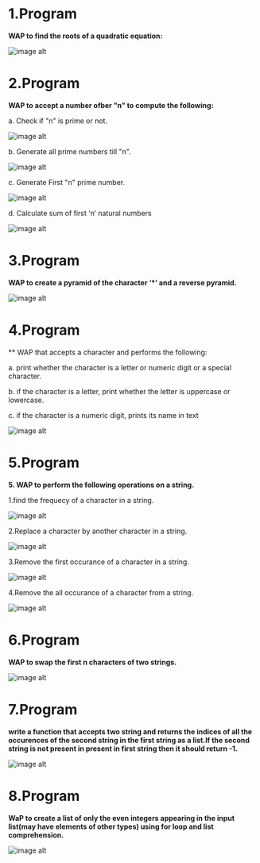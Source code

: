 # 1.Program

 **WAP to find the roots of a quadratic equation:** 

 ![image alt](https://github.com/RiyaRiya184/python-programming-code/blob/d3cc8129b390f09c4479f6a434218fbaa31c8f5c/tempImage3MWTR6-0000.jpeg)

# 2.Program

**WAP to accept a number ofber "n" to compute the following:**

a. Check if "n" is prime or not.

![image alt](https://github.com/RiyaRiya184/python-programming-code/blob/a9f2858cec65c38b2b4fc5e7d65346ff3b63b007/tempImagelW6co1-0000.jpg)

b. Generate all prime numbers till "n".

![image alt](https://github.com/RiyaRiya184/python-programming-code/blob/656ce54c5a2fe0af1f93f09b1d19d22b6e24ef0c/tempImageEpzxvp-0000.jpg)

c. Generate First "n" prime number.

![image alt](https://github.com/RiyaRiya184/python-programming-code/blob/07f95f8fbdd4dd2b83fb38a172c58f7f9b2d2965/question%20C.jpeg)

d. Calculate sum of first ‘n’ natural numbers

![image alt](https://github.com/RiyaRiya184/python-programming-code/blob/5d92ba5290b750f6d2dc1539418d78e8514da60f/question%20D.jpeg)

# 3.Program

**WAP to create a pyramid of the character ‘*’ and a reverse pyramid.**

![image alt](https://github.com/RiyaRiya184/python-programming-code/blob/65c01eb57bf2370dab3bf52dd3d72a3988e312c3/tempImageaRBEJ5-0000.jpg)

# 4.Program

** WAP that accepts a character and performs the following:

a. print whether the character is a letter or numeric digit or a special
character.

b. if the character is a letter, print whether the letter is uppercase or
lowercase.

c. if the character is a numeric digit, prints its name in text

![image alt](https://github.com/RiyaRiya184/python-programming-code/blob/ffeef4def4e23a64fbf138a2a554620476a896f3/program%204.jpg)

# 5.Program

**5. WAP to perform the following operations on a string.**

1.find the frequecy of a character in a string.

![image alt](https://github.com/RiyaRiya184/python-programming-code/blob/1904a5af64c8bc6696eae7dee80c3420fe0a43ad/program5%20.1.jpg)

2.Replace a character by another character in a string.

![image alt](https://github.com/RiyaRiya184/python-programming-code/blob/be196055bd9210a85c124a2c0f4e424e164a1b82/5.2.jpg)

3.Remove the first occurance of a character in a string.

![image alt](https://github.com/RiyaRiya184/python-programming-code/blob/282b67a2c8a5548cea6b7e4837652b04308fc9ab/5.3.jpg)

4.Remove the all occurance of a character from a string.

![image alt](https://github.com/RiyaRiya184/python-programming-code/blob/731ed076ef61c06db452b0a2c278224f95bc9d7d/5.4.jpg)

# 6.Program

**WAP to swap the first n characters of two strings.**

![image alt](https://github.com/RiyaRiya184/python-programming-code/blob/d32d1d85f14f76a6b886f3ef618a82b12dc2dd43/program%206.jpg)

# 7.Program

**write a function that accepts two string and returns the indices of all the occurences of the
second string in the first string as a list.If the second string is not present in present in first string then it
should return -1.**

![image alt](https://github.com/RiyaRiya184/python-programming-code/blob/70e5ea3f212150d0982b062764553e6a34d87d70/program7.jpg)

# 8.Program

**WaP to create a list of only the even integers appearing in the input list(may have elements of
other types) using for loop and list comprehension.**

![image alt](https://github.com/RiyaRiya184/python-programming-code/blob/98903670b61af6c56a547d9070bfff5b0699661b/program8.jpg)
